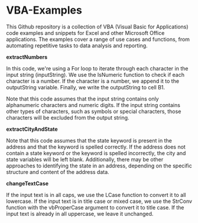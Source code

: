 # VBA-Examples
This Github repository is a collection of VBA (Visual Basic for Applications) code examples and snippets for Excel and other Microsoft Office applications. The examples cover a range of use cases and functions, from automating repetitive tasks to data analysis and reporting.

**extractNumbers**

In this code, we're using a For loop to iterate through each character in the input string (inputString). We use the IsNumeric function to check if each character is a number. If the character is a number, we append it to the outputString variable. Finally, we write the outputString to cell B1.

Note that this code assumes that the input string contains only alphanumeric characters and numeric digits. If the input string contains other types of characters, such as symbols or special characters, those characters will be excluded from the output string.

**extractCityAndState**

Note that this code assumes that the state keyword is present in the address and that the keyword is spelled correctly. If the address does not contain a state keyword or the keyword is spelled incorrectly, the city and state variables will be left blank. Additionally, there may be other approaches to identifying the state in an address, depending on the specific structure and content of the address data.

**changeTextCase**

If the input text is in all caps, we use the LCase function to convert it to all lowercase. If the input text is in title case or mixed case, we use the StrConv function with the vbProperCase argument to convert it to title case. If the input text is already in all uppercase, we leave it unchanged.
